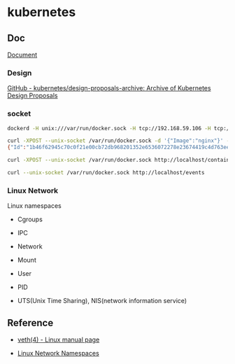 # kubernetes

## Doc

[Document](https://kubernetes.io/docs/home/)


### Design

[GitHub - kubernetes/design-proposals-archive: Archive of Kubernetes Design Proposals](https://github.com/kubernetes/design-proposals-archive)

### socket

```bash
dockerd -H unix:///var/run/docker.sock -H tcp://192.168.59.106 -H tcp://10.10.10.2

curl -XPOST --unix-socket /var/run/docker.sock -d '{"Image":"nginx"}' -H 'Content-Type: application/json' http://localhost/containers/create
{"Id":"1b46f62945c70c0f21e00cb72db968201352e6536072278e23674419c4d763ee","Warnings":[]}

curl -XPOST --unix-socket /var/run/docker.sock http://localhost/containers/1b46f62945c70c0f21e00cb72db968201352e6536072278e23674419c4d763ee/start

curl --unix-socket /var/run/docker.sock http://localhost/events
```


### Linux Network

Linux namespaces

* Cgroups

* IPC

* Network

* Mount

* User

* PID

* UTS(Unix Time Sharing), NIS(network information service)

## Reference

* [veth(4) - Linux manual page](https://man7.org/linux/man-pages/man4/veth.4.html)

* [Linux Network Namespaces](https://matrix.ai/blog/linux-network-namespaces/)
